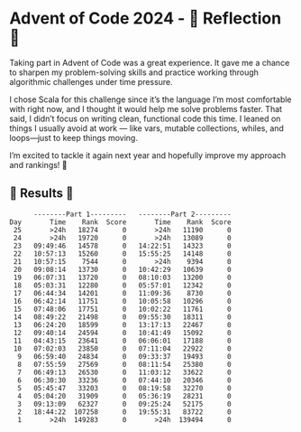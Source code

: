 
# Advent of Code 2024 - 🎄 Reflection 🎄

Taking part in Advent of Code was a great experience. It gave me a chance to sharpen my problem-solving skills and practice working through algorithmic challenges under time pressure.

I chose Scala for this challenge since it’s the language I’m most comfortable with right now, and I thought it would help me solve problems faster. That said, I didn’t focus on writing clean, functional code this time. I leaned on things I usually avoid at work — like vars, mutable collections, whiles, and loops—just to keep things moving.

I’m excited to tackle it again next year and hopefully improve my approach and rankings! 🎉

## 🌟 Results 🌟
```
      --------Part 1---------   --------Part 2---------
Day       Time    Rank  Score       Time    Rank  Score
 25       >24h   18274      0       >24h   11190      0
 24       >24h   19720      0       >24h   13089      0
 23   09:49:46   14578      0   14:22:51   14323      0
 22   10:57:13   15260      0   15:55:25   14148      0
 21   10:57:15    7544      0       >24h    9394      0
 20   09:08:14   13730      0   10:42:29   10639      0
 19   06:07:31   13720      0   08:10:03   13200      0
 18   05:03:31   12280      0   05:57:01   12342      0
 17   06:44:34   14201      0   11:09:36    8730      0
 16   06:42:14   11751      0   10:05:58   10296      0
 15   07:48:06   17751      0   10:02:22   11761      0
 14   08:49:22   21498      0   09:55:30   18311      0
 13   06:24:20   18599      0   13:17:13   22467      0
 12   09:40:14   24594      0   10:41:49   15092      0
 11   04:43:15   23641      0   06:06:01   17188      0
 10   07:02:03   23850      0   07:11:04   22922      0
  9   06:59:40   24834      0   09:33:37   19493      0
  8   07:55:59   27569      0   08:11:54   25380      0
  7   06:49:13   26530      0   11:03:12   33622      0
  6   06:30:30   33236      0   07:44:10   20346      0
  5   05:45:47   33203      0   08:19:58   32270      0
  4   05:04:20   31909      0   05:36:19   28231      0
  3   09:13:09   62327      0   09:25:24   52175      0
  2   18:44:22  107258      0   19:55:31   83722      0
  1       >24h  149283      0       >24h  139494      0
```
